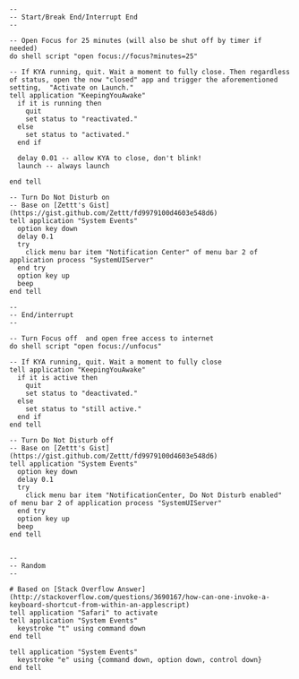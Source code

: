 ```applescript---- Start/Break End/Interrupt End---- Open Focus for 25 minutes (will also be shut off by timer if needed)do shell script "open focus://focus?minutes=25"-- If KYA running, quit. Wait a moment to fully close. Then regardless of status, open the now "closed" app and trigger the aforementioned setting,  "Activate on Launch."tell application "KeepingYouAwake"  if it is running then    quit    set status to "reactivated."  else    set status to "activated."  end if  delay 0.01 -- allow KYA to close, don't blink!  launch -- always launchend tell-- Turn Do Not Disturb on-- Base on [Zettt's Gist](https://gist.github.com/Zettt/fd9979100d4603e548d6)tell application "System Events"  option key down  delay 0.1  try    click menu bar item "Notification Center" of menu bar 2 of application process "SystemUIServer"  end try  option key up  beepend tell---- End/interrupt---- Turn Focus off  and open free access to internetdo shell script "open focus://unfocus"-- If KYA running, quit. Wait a moment to fully closetell application "KeepingYouAwake"  if it is active then    quit    set status to "deactivated."  else    set status to "still active."  end ifend tell-- Turn Do Not Disturb off-- Base on [Zettt's Gist](https://gist.github.com/Zettt/fd9979100d4603e548d6)tell application "System Events"  option key down  delay 0.1  try    click menu bar item "NotificationCenter, Do Not Disturb enabled" of menu bar 2 of application process "SystemUIServer"  end try  option key up  beepend tell---- Random--# Based on [Stack Overflow Answer](http://stackoverflow.com/questions/3690167/how-can-one-invoke-a-keyboard-shortcut-from-within-an-applescript)tell application "Safari" to activatetell application "System Events"  keystroke "t" using command downend telltell application "System Events"  keystroke "e" using {command down, option down, control down}end tell```